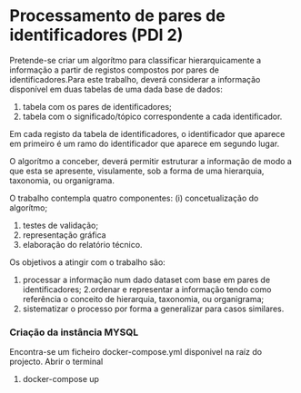 # Processamento de pares de identificadores (PDI 2)

Pretende-se criar um algorítmo para classificar hierarquicamente a informação a partir de registos compostos por pares 
de identificadores.Para este trabalho, deverá considerar a informação disponível em duas tabelas de uma dada base de 
dados: 

1. tabela com os pares de identificadores; 
2. tabela com o significado/tópico correspondente a cada identificador. 

Em cada registo da tabela de identificadores, o identificador que aparece em primeiro é um ramo do identificador que
 aparece em segundo lugar. 

O algorítmo a conceber, deverá permitir estruturar a informação de modo a que esta se apresente, visulamente, 
sob a forma de uma hierarquia, taxonomia, ou organigrama.

O trabalho contempla quatro componentes: (i) concetualização do algorítmo; 
1. testes de validação; 
2. representação gráfica 
3. elaboração do relatório técnico.
 
Os objetivos a atingir com o trabalho são: 

1. processar a informação num dado dataset com base em pares de identificadores; 
2.ordenar e representar a informação tendo como referência o conceito de hierarquia, taxonomia, ou organigrama; 
3. sistematizar o processo por forma a generalizar para casos similares.

### Criação da instância MYSQL

Encontra-se um ficheiro docker-compose.yml disponivel na raíz do projecto. Abrir o terminal 

1. docker-compose up
